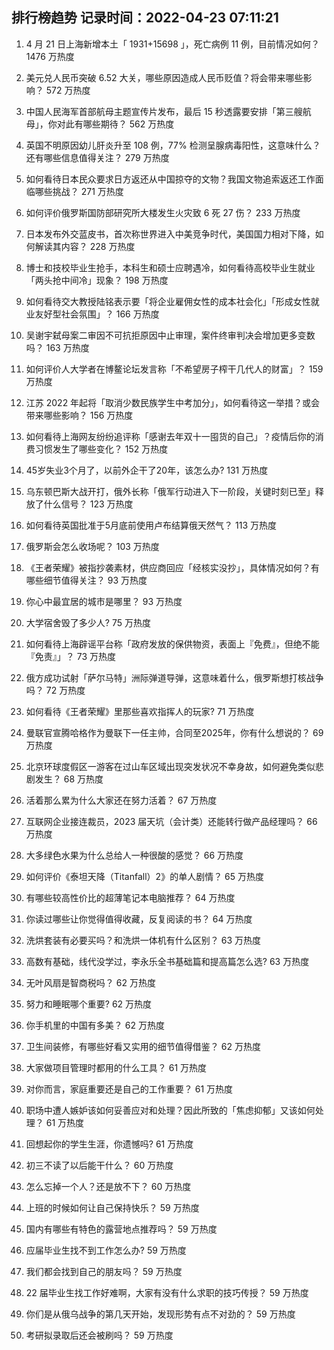 
## 排行榜趋势 记录时间：2022-04-23 07:11:21
  
  1. 4 月 21 日上海新增本土「 1931+15698 」，死亡病例 11 例，目前情况如何？ 1476 万热度
    
  2. 美元兑人民币突破 6.52 大关，哪些原因造成人民币贬值？将会带来哪些影响？ 572 万热度
    
  3. 中国人民海军首部航母主题宣传片发布，最后 15 秒透露要安排「第三艘航母」，你对此有哪些期待？ 562 万热度
    
  4. 英国不明原因幼儿肝炎升至 108 例，77% 检测呈腺病毒阳性，这意味什么？还有哪些信息值得关注？ 279 万热度
    
  5. 如何看待日本民众要求日方返还从中国掠夺的文物？我国文物追索返还工作面临哪些挑战？ 271 万热度
    
  6. 如何评价俄罗斯国防部研究所大楼发生火灾致 6 死 27 伤？ 233 万热度
    
  7. 日本发布外交蓝皮书，首次称世界进入中美竞争时代，美国国力相对下降，如何解读其内容？ 228 万热度
    
  8. 博士和技校毕业生抢手，本科生和硕士应聘遇冷，如何看待高校毕业生就业「两头抢中间冷」现象？ 198 万热度
    
  9. 如何看待交大教授陆铭表示要「将企业雇佣女性的成本社会化」「形成女性就业友好型社会氛围」？ 166 万热度
    
  10. 吴谢宇弑母案二审因不可抗拒原因中止审理，案件终审判决会增加更多变数吗？ 163 万热度
    
  11. 如何评价人大学者在博鳌论坛发言称「不希望房子榨干几代人的财富」？ 159 万热度
    
  12. 江苏 2022 年起将「取消少数民族学生中考加分」，如何看待这一举措？或会带来哪些影响？ 156 万热度
    
  13. 如何看待上海网友纷纷追评称「感谢去年双十一囤货的自己」？疫情后你的消费习惯发生了哪些变化？ 152 万热度
    
  14. 45岁失业3个月了，以前外企干了20年，该怎么办? 131 万热度
    
  15. 乌东顿巴斯大战开打，俄外长称「俄军行动进入下一阶段，关键时刻已至」释放了什么信号？ 123 万热度
    
  16. 如何看待英国批准于5月底前使用卢布结算俄天然气？ 113 万热度
    
  17. 俄罗斯会怎么收场呢？ 103 万热度
    
  18. 《王者荣耀》被指抄袭素材，供应商回应「经核实没抄」，具体情况如何？有哪些细节值得关注？ 93 万热度
    
  19. 你心中最宜居的城市是哪里？ 93 万热度
    
  20. 大学宿舍毁了多少人? 75 万热度
    
  21. 如何看待上海辟谣平台称「政府发放的保供物资，表面上『免费』，但绝不能『免责』」？ 73 万热度
    
  22. 俄方成功试射「萨尔马特」洲际弹道导弹，这意味着什么，俄罗斯想打核战争吗？ 72 万热度
    
  23. 如何看待《王者荣耀》里那些喜欢指挥人的玩家? 71 万热度
    
  24. 曼联官宣腾哈格作为曼联下一任主帅，合同至2025年，你有什么想说的？ 69 万热度
    
  25. 北京环球度假区一游客在过山车区域出现突发状况不幸身故，如何避免类似悲剧发生？ 68 万热度
    
  26. 活着那么累为什么大家还在努力活着？ 67 万热度
    
  27. 互联网企业接连裁员，2023 届天坑（会计类）还能转行做产品经理吗？ 66 万热度
    
  28. 大多绿色水果为什么总给人一种很酸的感觉？ 66 万热度
    
  29. 如何评价《泰坦天降（Titanfall）2》的单人剧情？ 65 万热度
    
  30. 有哪些较高性价比的超薄笔记本电脑推荐？ 64 万热度
    
  31. 你读过哪些让你觉得值得收藏，反复阅读的书？ 64 万热度
    
  32. 洗烘套装有必要买吗？和洗烘一体机有什么区别？ 63 万热度
    
  33. 高数有基础，线代没学过，李永乐全书基础篇和提高篇怎么选? 63 万热度
    
  34. 无叶风扇是智商税吗？ 62 万热度
    
  35. 努力和睡眠哪个重要? 62 万热度
    
  36. 你手机里的中国有多美？ 62 万热度
    
  37. 卫生间装修，有哪些好看又实用的细节值得借鉴？ 62 万热度
    
  38. 大家做项目管理时都用的什么工具？ 61 万热度
    
  39. 对你而言，家庭重要还是自己的工作重要？ 61 万热度
    
  40. 职场中遭人嫉妒该如何妥善应对和处理？因此所致的「焦虑抑郁」又该如何处理？ 61 万热度
    
  41. 回想起你的学生生涯，你遗憾吗? 61 万热度
    
  42. 初三不读了以后能干什么？ 60 万热度
    
  43. 怎么忘掉一个人？还是放不下？ 60 万热度
    
  44. 上班的时候如何让自己保持快乐？ 59 万热度
    
  45. 国内有哪些有特色的露营地点推荐吗？ 59 万热度
    
  46. 应届毕业生找不到工作怎么办? 59 万热度
    
  47. 我们都会找到自己的朋友吗？ 59 万热度
    
  48. 22 届毕业生找工作好难啊，大家有没有什么求职的技巧传授？ 59 万热度
    
  49. 你们是从俄乌战争的第几天开始，发现形势有点不对劲的？ 59 万热度
    
  50. 考研拟录取后还会被刷吗？ 59 万热度
    